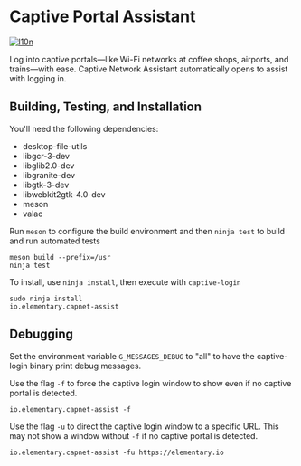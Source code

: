 # Captive Portal Assistant
[![l10n](https://i18n.elementary.io/widgets/desktop/capnet-assist/svg-badge.svg)](https://i18n.elementary.io/projects/desktop/capnet-assist)

Log into captive portals—like Wi-Fi networks at coffee shops, airports, and trains—with ease. Captive Network Assistant automatically opens to assist with logging in.

## Building, Testing, and Installation

You'll need the following dependencies:
* desktop-file-utils
* libgcr-3-dev
* libglib2.0-dev
* libgranite-dev
* libgtk-3-dev
* libwebkit2gtk-4.0-dev
* meson
* valac
    
Run `meson` to configure the build environment and then `ninja test` to build and run automated tests

    meson build --prefix=/usr
    ninja test
    
To install, use `ninja install`, then execute with `captive-login`

    sudo ninja install
    io.elementary.capnet-assist

## Debugging

Set the environment variable `G_MESSAGES_DEBUG` to "all" to have the captive-login binary print debug messages.

Use the flag `-f` to force the captive login window to show even if no captive portal is detected.

    io.elementary.capnet-assist -f 

Use the flag `-u` to direct the captive login window to a specific URL. This may not show a window without `-f` if no captive portal is detected.

    io.elementary.capnet-assist -fu https://elementary.io
